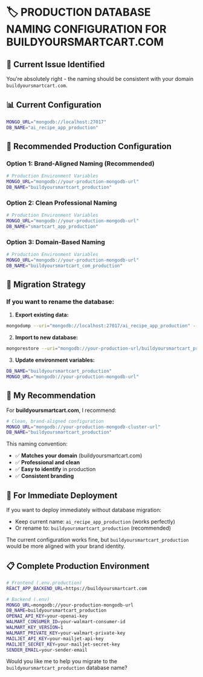 # 🏷️ PRODUCTION DATABASE NAMING CONFIGURATION FOR BUILDYOURSMARTCART.COM

## 🤔 **Current Issue Identified**
You're absolutely right - the naming should be consistent with your domain `buildyoursmartcart.com`.

## 📊 **Current Configuration**
```bash
MONGO_URL="mongodb://localhost:27017"
DB_NAME="ai_recipe_app_production"
```

## 🎯 **Recommended Production Configuration**

### **Option 1: Brand-Aligned Naming (Recommended)**
```bash
# Production Environment Variables
MONGO_URL="mongodb://your-production-mongodb-url"
DB_NAME="buildyoursmartcart_production"
```

### **Option 2: Clean Professional Naming**
```bash
# Production Environment Variables  
MONGO_URL="mongodb://your-production-mongodb-url"
DB_NAME="smartcart_app_production"
```

### **Option 3: Domain-Based Naming**
```bash
# Production Environment Variables
MONGO_URL="mongodb://your-production-mongodb-url" 
DB_NAME="buildyoursmartcart_com_production"
```

## 🔄 **Migration Strategy**

### **If you want to rename the database:**

1. **Export existing data:**
```bash
mongodump --uri="mongodb://localhost:27017/ai_recipe_app_production" --out=./backup
```

2. **Import to new database:**
```bash
mongorestore --uri="mongodb://your-production-url/buildyoursmartcart_production" ./backup/ai_recipe_app_production
```

3. **Update environment variables:**
```bash
DB_NAME="buildyoursmartcart_production"
MONGO_URL="mongodb://your-production-mongodb-url"
```

## 🎯 **My Recommendation**

For **buildyoursmartcart.com**, I recommend:

```bash
# Clean, brand-aligned configuration
MONGO_URL="mongodb://your-production-mongodb-cluster-url"
DB_NAME="buildyoursmartcart_production"
```

This naming convention:
- ✅ **Matches your domain** (buildyoursmartcart.com)
- ✅ **Professional and clean**
- ✅ **Easy to identify** in production
- ✅ **Consistent branding**

## 🚀 **For Immediate Deployment**

If you want to deploy immediately without database migration:
- Keep current name: `ai_recipe_app_production` (works perfectly)
- Or rename to: `buildyoursmartcart_production` (recommended)

The current configuration works fine, but `buildyoursmartcart_production` would be more aligned with your brand identity.

## 📋 **Complete Production Environment**

```bash
# Frontend (.env.production)
REACT_APP_BACKEND_URL=https://buildyoursmartcart.com

# Backend (.env)
MONGO_URL=mongodb://your-production-mongodb-url
DB_NAME=buildyoursmartcart_production
OPENAI_API_KEY=your-openai-key
WALMART_CONSUMER_ID=your-walmart-consumer-id
WALMART_KEY_VERSION=1
WALMART_PRIVATE_KEY=your-walmart-private-key
MAILJET_API_KEY=your-mailjet-api-key
MAILJET_SECRET_KEY=your-mailjet-secret-key
SENDER_EMAIL=your-sender-email
```

Would you like me to help you migrate to the `buildyoursmartcart_production` database name?
